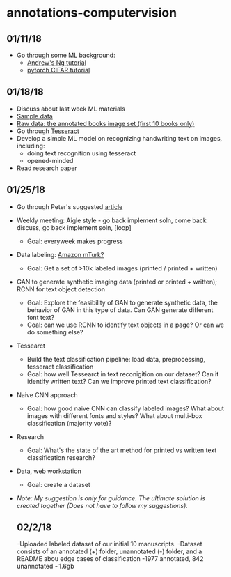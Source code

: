 # annotations-computervision

## 01/11/18
- Go through some ML background:
  - [Andrew's Ng tutorial](https://www.coursera.org/learn/machine-learning)
  - [pytorch CIFAR tutorial](http://pytorch.org/tutorials/beginner/blitz/cifar10_tutorial.html)

## 01/18/18
- Discuss about last week ML materials
- [Sample data](https://calisphere.org/item/7334deb2-fbf2-4af8-9643-23e8ae1225d9/?order=44)
- [Raw data: the annotated books image set (first 10 books only)](http://babylon.library.ucla.edu/~broadwell/clark_annotated/)
- Go through [Tesseract](https://github.com/madmaze/pytesseract)
- Develop a simple ML model on recognizing handwriting text on images, including:
  - doing text recognition using tesseract
  - opened-minded
- Read research paper

## 01/25/18
- Go through Peter's suggested [article](https://blogs.dropbox.com/tech/2017/04/creating-a-modern-ocr-pipeline-using-computer-vision-and-deep-learning/)
- Weekly meeting: Aigle style - go back implement soln, come back discuss, go back implement soln, [loop]
  - Goal: everyweek makes progress
- Data labeling: [Amazon mTurk?](https://www.mturk.com/)
  - Goal: Get a set of >10k labeled images (printed / printed + written)
- GAN to generate synthetic imaging data (printed or printed + written); RCNN for text object detection
  - Goal: Explore the feasibility of GAN to generate synthetic data, the behavior of GAN in this type of data. Can GAN generate different font text?
  - Goal: can we use RCNN to identify text objects in a page? Or can we do something else?
- Tessearct
  - Build the text classification pipeline: load data, preprocessing, tesseract classification
  - Goal: how well Tessearct in text reconigition on our dataset? Can it identify written text? Can we improve printed text classification?
- Naive CNN approach
  - Goal: how good naive CNN can classify labeled images? What about images with different fonts and styles? What about multi-box classification (majority vote)?
- Research
  - Goal: What's the state of the art method for printed vs written text classification research?
- Data, web workstation
  - Goal: create a dataset
- *Note: My suggestion is only for guidance. The ultimate solution is created together (Does not have to follow my suggestions).*  

  ## 02/2/18
  -Uploaded labeled dataset of our initial 10 manuscripts.
   -Dataset consists of an annotated (+) folder, unannotated (-) folder, and a README abou edge cases of classification
    -1977 annotated, 842 unannotated ~1.6gb


